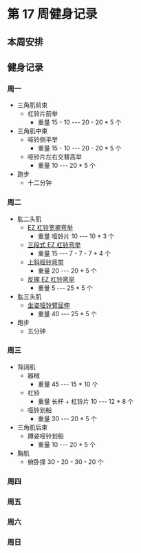 # 第 17 周健身记录

## 本周安排

## 健身记录

### 周一

- 三角肌前束
  - 杠铃片前举
    - 重量 15 - 10 --- 20 - 20 \* 5 个
- 三角肌中束
  - 哑铃侧平举
    - 重量 15 - 10 --- 20 - 20 \* 5 个
  - 哑铃片左右交替高举
    - 重量 10 --- 20 \* 5 个
- 跑步
  - 十二分钟

### 周二

- 肱二头肌
  - [EZ 杠铃宽握弯举](https://github.com/jsjzh/fitness-best-practice/tree/master/%E5%8A%A8%E4%BD%9C%E5%BA%93#ez-%E6%9D%A0%E9%93%83%E5%AE%BD%E6%8F%A1%E5%BC%AF%E4%B8%BE)
    - 重量 哑铃片 10 --- 10 \* 3 个
  - [三段式 EZ 杠铃弯举](https://github.com/jsjzh/fitness-best-practice/tree/master/%E5%8A%A8%E4%BD%9C%E5%BA%93#%E4%B8%89%E6%AE%B5%E5%BC%8F-ez-%E6%9D%A0%E9%93%83%E5%BC%AF%E4%B8%BE)
    - 重量 15 --- 7 - 7 - 7 \* 4 个
  - [上斜哑铃弯举](https://github.com/jsjzh/fitness-best-practice/tree/master/%E5%8A%A8%E4%BD%9C%E5%BA%93#%E4%B8%8A%E6%96%9C%E5%93%91%E9%93%83%E5%BC%AF%E4%B8%BE)
    - 重量 20 --- 20 \* 5 个
  - [反握 EZ 杠铃弯举](https://github.com/jsjzh/fitness-best-practice/tree/master/%E5%8A%A8%E4%BD%9C%E5%BA%93#%E5%8F%8D%E6%8F%A1-ez-%E6%9D%A0%E9%93%83%E5%BC%AF%E4%B8%BE)
    - 重量 5 --- 25 \* 5 个
- 肱三头肌
  - [坐姿哑铃臂屈伸](https://github.com/jsjzh/fitness-best-practice/tree/master/%E5%8A%A8%E4%BD%9C%E5%BA%93#%E5%9D%90%E5%A7%BF%E5%93%91%E9%93%83%E8%87%82%E5%B1%88%E4%BC%B8)
    - 重量 40 --- 25 \* 5 个
- 跑步
  - 五分钟

### 周三

- 背阔肌
  - 器械
    - 重量 45 --- 15 \* 10 个
  - 杠铃
    - 重量 长杆 + 杠铃片 10 --- 12 \* 8 个
  - 哑铃划船
    - 重量 30 --- 20 \* 5 个
- 三角肌后束
  - 蹲姿哑铃划船
    - 重量 10 --- 20 \* 5 个
- 胸肌
  - 俯卧撑 30 - 20 - 30 - 20 个

### 周四

### 周五

### 周六

### 周日
